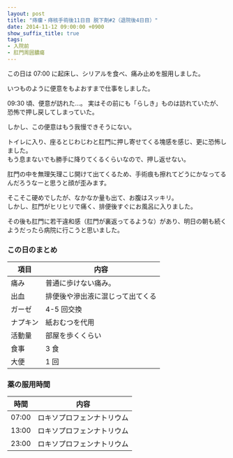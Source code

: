 ```yaml
---
layout: post
title: "痔瘻・痔核手術後11日目 脱下剤#2（退院後4日目）"
date: 2014-11-12 09:00:00 +0900
show_suffix_title: true
tags:
- 入院前
- 肛門周囲膿瘍
---
```


この日は 07:00 に起床し、シリアルを食べ、痛み止めを服用しました。

いつものように便意をもよおすまで仕事をしました。

09:30 頃、便意が訪れた...。
実はその前にも「らしき」ものは訪れていたが、恐怖で押し戻してしまっていた。

しかし、この便意はもう我慢できそうにない。

<!-- more -->

トイレに入り、座るとじわじわと肛門に押し寄せてくる塊感を感じ、更に恐怖しました。  
もう息まないでも勝手に降りてくるくらいなので、押し返せない。

肛門の中を無理矢理こじ開けて出てくるため、手術痕も擦れてどうにかなってるんだろうなーと思うと顔が歪みます。

そこそこ硬めでしたが、なかなか量も出て、お腹はスッキリ。  
しかし、肛門がヒリヒリで痛く、排便後すぐにお風呂に入りました。

その後も肛門に若干違和感（肛門が裏返ってるような）があり、明日の朝も続くようだったら病院に行こうと思いました。



### この日のまとめ

|項目|内容|
|-|-|
|痛み|普通に歩けない痛み。|
|出血|排便後や滲出液に混じって出てくる|
|ガーゼ|4-5 回交換|
|ナプキン|紙おむつを代用|
|活動量|部屋を歩くくらい|
|食事|3 食|
|大便|1 回|


### 薬の服用時間

|時間|内容|
|-|-|
|07:00|ロキソプロフェンナトリウム|
|13:00|ロキソプロフェンナトリウム|
|23:00|ロキソプロフェンナトリウム|
